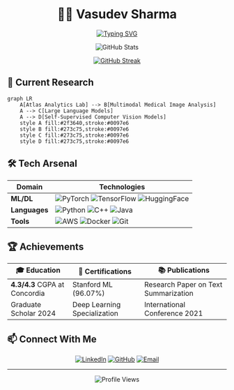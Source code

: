 <!--
### Hi there 👋


- 🔭 I'm currently working on Machine Learning and Data Analytics.
- 🌱 I'm currently learning:
  - NLP
  - GANs
  - Apache PySpark
  - MongoDB
  - Computer Vision(Pytorch,OpenCV,TensorFlow)

🚀: My Stats : 

[![GitHub Streak](https://streak-stats.demolab.com?user=Vasudev-Sharma-13&theme=dark)](https://git.io/streak-stats)



**Vasudev-Sharma-13/Vasudev-Sharma-13** is a ✨ _special_ ✨ repository because its `README.md` (this file) appears on your GitHub profile.

Here are some ideas to get you started:
<table class="center" style="width:100%;">
  <tr>
    <td align="center">
  <img align="center" src="https://github-readme-stats.vercel.app/api/top-langs/?username=Vasudev-Sharma-13&langs_count=10&layout=compact&theme=onedark&hide_border=true" />
</td>
  </tr>
</table>
[![GitHub Streak](http://github-readme-streak-stats.herokuapp.com?user=vasudev-sharma-13&theme=dark&background=000000)](https://git.io/streak-stats)
- 
- 
- 👯 I’m looking to collaborate on ...
- 🤔 I’m looking for help with ...
- 💬 Ask me about ...
- 📫 How to reach me: ...
- 😄 Pronouns: ...
- ⚡ Fun fact: ...
- 🚀
- ### 
-->



<div align="center">
  
  # 👨‍💻 Vasudev Sharma
  
  [![Typing SVG](https://readme-typing-svg.demolab.com?font=Fira+Code&weight=600&size=22&pause=1000&color=6A44F7&center=true&vCenter=true&random=false&width=445&lines=ML+Researcher;Data+Scientist;Computer+Vision+and+NLP+Enthusiast)](https://git.io/typing-svg)

  <img src="https://github-readme-stats.vercel.app/api?username=Vasudev-Sharma-13&show_icons=true&theme=tokyonight&hide_border=true&include_all_commits=true&count_private=true" alt="GitHub Stats"/>
  
  [![GitHub Streak](https://github-readme-streak-stats.herokuapp.com?user=Vasudev-Sharma-13&theme=tokyonight&hide_border=true)](https://git.io/streak-stats)
  
</div>

## 🔭 Current Research
```mermaid
graph LR
    A[Atlas Analytics Lab] --> B[Multimodal Medical Image Analysis]
    A --> C[Large Language Models]
    A --> D[Self-Supervised Computer Vision Models]
    style A fill:#2f3640,stroke:#0097e6
    style B fill:#273c75,stroke:#0097e6
    style C fill:#273c75,stroke:#0097e6
    style D fill:#273c75,stroke:#0097e6
```

## 🛠️ Tech Arsenal
<div align="center">
  
| Domain | Technologies |
|--------|-------------|
| **ML/DL** | ![PyTorch](https://img.shields.io/badge/PyTorch-EE4C2C?style=flat&logo=pytorch&logoColor=white) ![TensorFlow](https://img.shields.io/badge/TensorFlow-FF6F00?style=flat&logo=tensorflow&logoColor=white) ![HuggingFace](https://img.shields.io/badge/🤗_Hugging_Face-FFD700?style=flat) |
| **Languages** | ![Python](https://img.shields.io/badge/Python-3776AB?style=flat&logo=python&logoColor=white) ![C++](https://img.shields.io/badge/C++-00599C?style=flat&logo=c%2B%2B&logoColor=white) ![Java](https://img.shields.io/badge/Java-ED8B00?style=flat&logo=openjdk&logoColor=white) |
| **Tools** | ![AWS](https://img.shields.io/badge/AWS-232F3E?style=flat&logo=amazon-aws&logoColor=white) ![Docker](https://img.shields.io/badge/Docker-2496ED?style=flat&logo=docker&logoColor=white) ![Git](https://img.shields.io/badge/Git-F05032?style=flat&logo=git&logoColor=white) |

</div>

## 🏆 Achievements
<div align="center">
  
| 🎓 Education | 🏅 Certifications | 📚 Publications |
|-------------|------------------|----------------|
| **4.3/4.3** CGPA at Concordia | Stanford ML (96.07%) | Research Paper on Text Summarization |
| Graduate Scholar 2024 | Deep Learning Specialization | International Conference 2021 |

</div>

## 📫 Connect With Me
<div align="center">
  
[![LinkedIn](https://img.shields.io/badge/LinkedIn-0077B5?style=for-the-badge&logo=linkedin&logoColor=white)](https://www.linkedin.com/in/vasudev-sharma-341171256/)
[![GitHub](https://img.shields.io/badge/GitHub-100000?style=for-the-badge&logo=github&logoColor=white)](https://github.com/Vasudev-Sharma-13)
[![Email](https://img.shields.io/badge/Email-D14836?style=for-the-badge&logo=gmail&logoColor=white)](mailto:vsharma13.1998@gmail.com)

</div>

---
<div align="center">
  <img src="https://komarev.com/ghpvc/?username=Vasudev-Sharma-13&style=flat-square&color=blue" alt="Profile Views"/>
</div>
